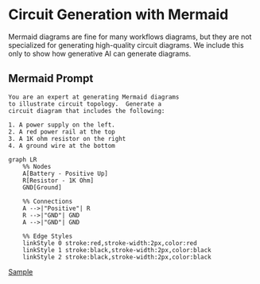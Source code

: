 # Circuit Generation with Mermaid

Mermaid diagrams are fine for many workflows diagrams, but they
are not specialized for generating high-quality circuit
diagrams.  We include this only to show how
generative AI can generate diagrams.

## Mermaid Prompt

```linenums="0"
You are an expert at generating Mermaid diagrams
to illustrate circuit topology.  Generate a
circuit diagram that includes the following:

1. A power supply on the left.
2. A red power rail at the top
3. A 1K ohm resistor on the right
4. A ground wire at the bottom
```


```mermaid
graph LR
    %% Nodes
    A[Battery - Positive Up]
    R[Resistor - 1K Ohm]
    GND[Ground]

    %% Connections
    A -->|"Positive"| R
    R -->|"GND"| GND
    A -->|"GND"| GND

    %% Edge Styles
    linkStyle 0 stroke:red,stroke-width:2px,color:red
    linkStyle 1 stroke:black,stroke-width:2px,color:black
    linkStyle 2 stroke:black,stroke-width:2px,color:black
```

[Sample](https://www.mermaidchart.com/app/projects/d015ecae-577e-4367-a816-6012421faf7b/diagrams/82ce93f2-5bf1-4727-a943-59d01d5b8476/version/v0.1/edit)